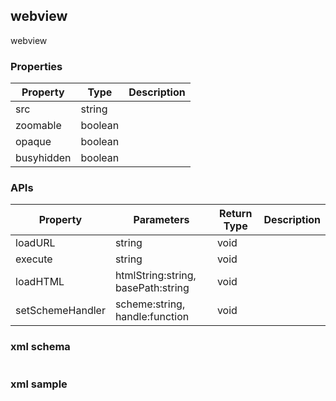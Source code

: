 ## webview
webview

### Properties
| Property      | Type          | Description   |
| ------------- | ------------- | ------------- |
| src | string | |
| zoomable | boolean | |
| opaque | boolean | |
| busyhidden | boolean | |

### APIs
| Property      | Parameters    | Return Type   | Description   |
| ------------- | ------------- | ------------- | ------------- |
| loadURL | string | void | |
| execute | string | void | |
| loadHTML | htmlString:string, basePath:string | void | |
| setSchemeHandler | scheme:string, handle:function | void | |

### xml schema
```xml
```

### xml sample
```xml
```
